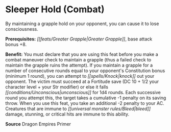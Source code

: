 ﻿---
cssclass: [feats]

---
# Sleeper Hold (Combat)

By maintaining a grapple hold on your opponent, you can cause it to lose consciousness.

**Prerequisites:** _[[feats/Greater Grapple|Greater Grapple]]_, base attack bonus +8.

**Benefit:** You must declare that you are using this feat before you make a combat maneuver check to maintain a grapple (thus a failed check to maintain the grapple ruins the attempt). If you maintain a grapple for a number of consecutive rounds equal to your opponent's Constitution bonus (minimum 1 round), you can attempt to _[[spells/Knock|knock]]_ out your opponent. The victim must succeed at a Fortitude save (DC 10 + 1/2 your character level + your Str modifier) or else it falls _[[conditions/Unconscious|unconscious]]_ for 1d4 rounds. Each successive round you attempt this, the target takes a cumulative -1 penalty on its saving throw. When you use this feat, you take an additional -2 penalty to your AC. Creatures that are immune to _[[universal monster rules/Bleed|bleed]]_ damage, stunning, or critical hits are immune to this ability.

**Source** Dragon Empires Primer
